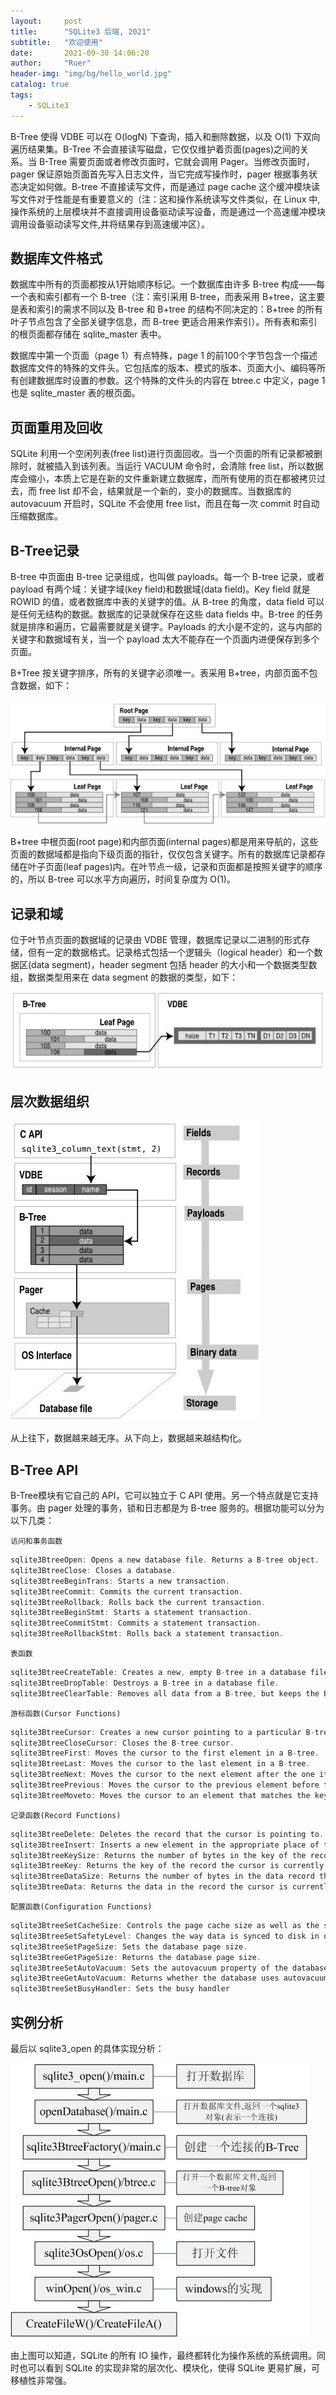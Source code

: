 ```yaml
---
layout:     post
title:      "SQLite3 后端, 2021"
subtitle:   "欢迎使用"
date:       2021-09-30 14:06:20
author:     "Ruer"
header-img: "img/bg/hello_world.jpg"
catalog: true
tags:
    - SQLite3
---
```


B-Tree 使得 VDBE 可以在 O(logN) 下查询，插入和删除数据，以及 O(1) 下双向遍历结果集。B-Tree 不会直接读写磁盘，它仅仅维护着页面(pages)之间的关系。当 B-Tree 需要页面或者修改页面时，它就会调用 Pager。当修改页面时，pager 保证原始页面首先写入日志文件，当它完成写操作时，pager 根据事务状态决定如何做。B-tree 不直接读写文件，而是通过 page cache 这个缓冲模块读写文件对于性能是有重要意义的（注：这和操作系统读写文件类似，在 Linux 中,操作系统的上层模块并不直接调用设备驱动读写设备，而是通过一个高速缓冲模块调用设备驱动读写文件,并将结果存到高速缓冲区）。

## 数据库文件格式

数据库中所有的页面都按从1开始顺序标记。一个数据库由许多 B-tree 构成——每一个表和索引都有一个 B-tree（注：索引采用 B-tree，而表采用 B+tree，这主要是表和索引的需求不同以及 B-tree 和 B+tree 的结构不同决定的：B+tree 的所有叶子节点包含了全部关键字信息，而 B-tree 更适合用来作索引）。所有表和索引的根页面都存储在 sqlite_master 表中。

数据库中第一个页面（page 1）有点特殊，page 1 的前100个字节包含一个描述数据库文件的特殊的文件头。它包括库的版本、模式的版本、页面大小、编码等所有创建数据库时设置的参数。这个特殊的文件头的内容在 btree.c 中定义，page 1 也是 sqlite_master 表的根页面。

## 页面重用及回收

SQLite 利用一个空闲列表(free list)进行页面回收。当一个页面的所有记录都被删除时，就被插入到该列表。当运行 VACUUM 命令时，会清除 free list，所以数据库会缩小，本质上它是在新的文件重新建立数据库，而所有使用的页在都被拷贝过去，而 free list 却不会，结果就是一个新的，变小的数据库。当数据库的 autovacuum 开启时，SQLite 不会使用 free list，而且在每一次 commit 时自动压缩数据库。

## B-Tree记录

B-tree 中页面由 B-tree 记录组成，也叫做 payloads。每一个 B-tree 记录，或者 payload 有两个域：关键字域(key field)和数据域(data field)。Key field 就是 ROWID 的值，或者数据库中表的关键字的值。从 B-tree 的角度，data field 可以是任何无结构的数据。数据库的记录就保存在这些 data fields 中。B-tree 的任务就是排序和遍历，它最需要就是关键字。Payloads 的大小是不定的，这与内部的关键字和数据域有关，当一个 payload 太大不能存在一个页面内进便保存到多个页面。

B+Tree 按关键字排序，所有的关键字必须唯一。表采用 B+tree，内部页面不包含数据，如下：

![1](/img/SQLite3/B-Tree记录.jpg)

B+tree 中根页面(root page)和内部页面(internal pages)都是用来导航的，这些页面的数据域都是指向下级页面的指针，仅仅包含关键字。所有的数据库记录都存储在叶子页面(leaf pages)内。在叶节点一级，记录和页面都是按照关键字的顺序的，所以 B-tree 可以水平方向遍历，时间复杂度为 O(1)。

## 记录和域

位于叶节点页面的数据域的记录由 VDBE 管理，数据库记录以二进制的形式存储，但有一定的数据格式。记录格式包括一个逻辑头（logical header）和一个数据区(data segment)，header segment 包括 header 的大小和一个数据类型数组，数据类型用来在 data segment 的数据的类型，如下：

![2](/img/SQLite3/记录和域.jpg)

## 层次数据组织

![3](/img/SQLite3/层次数据组织.jpg)

从上往下，数据越来越无序。从下向上，数据越来越结构化。

## B-Tree API

B-Tree模块有它自己的 API，它可以独立于 C API 使用。另一个特点就是它支持事务。由 pager 处理的事务，锁和日志都是为 B-tree 服务的。根据功能可以分为以下几类：

`访问和事务函数`

```C
sqlite3BtreeOpen: Opens a new database file. Returns a B-tree object.
sqlite3BtreeClose: Closes a database.
sqlite3BtreeBeginTrans: Starts a new transaction.
sqlite3BtreeCommit: Commits the current transaction.
sqlite3BtreeRollback: Rolls back the current transaction.
sqlite3BtreeBeginStmt: Starts a statement transaction.
sqlite3BtreeCommitStmt: Commits a statement transaction.
sqlite3BtreeRollbackStmt: Rolls back a statement transaction.
```

`表函数`

```C
sqlite3BtreeCreateTable: Creates a new, empty B-tree in a database file. 
sqlite3BtreeDropTable: Destroys a B-tree in a database file.
sqlite3BtreeClearTable: Removes all data from a B-tree, but keeps the B-tree intact.
```

`游标函数(Cursor Functions)`

```C
sqlite3BtreeCursor: Creates a new cursor pointing to a particular B-tree. 
sqlite3BtreeCloseCursor: Closes the B-tree cursor.
sqlite3BtreeFirst: Moves the cursor to the first element in a B-tree.
sqlite3BtreeLast: Moves the cursor to the last element in a B-tree.
sqlite3BtreeNext: Moves the cursor to the next element after the one it is currently pointing to.
sqlite3BtreePrevious: Moves the cursor to the previous element before the one it is currently pointing to.
sqlite3BtreeMoveto: Moves the cursor to an element that matches the key value passed  in as a parameter.
```

`记录函数(Record Functions)`

```C
sqlite3BtreeDelete: Deletes the record that the cursor is pointing to.
sqlite3BtreeInsert: Inserts a new element in the appropriate place of the B-tree.
sqlite3BtreeKeySize: Returns the number of bytes in the key of the record that the cursor is pointing to.
sqlite3BtreeKey: Returns the key of the record the cursor is currently pointing to.
sqlite3BtreeDataSize: Returns the number of bytes in the data record that the cursor is currently pointing to.
sqlite3BtreeData: Returns the data in the record the cursor is currently pointing to.
```

`配置函数(Configuration Functions)`

```C
sqlite3BtreeSetCacheSize: Controls the page cache size as well as the synchronous writes (as defined in the synchronous pragma).
sqlite3BtreeSetSafetyLevel: Changes the way data is synced to disk in order to increase or decrease how well the database resists damage due to OS crashes and power failures. Level 1 is the same as asynchronous (no syncs() occur and there is a high probability of damage). This is the equivalent to pragma synchronous=OFF. Level 2 is the default. There is a very low but non-zero probability of damage. This is the equivalent to pragma synchronous=NORMAL. Level 3 reduces the probability of damage to near zero but with a write performance reduction. This is the equivalent to pragma synchronous=FULL.
sqlite3BtreeSetPageSize: Sets the database page size.
sqlite3BtreeGetPageSize: Returns the database page size.
sqlite3BtreeSetAutoVacuum: Sets the autovacuum property of the database.
sqlite3BtreeGetAutoVacuum: Returns whether the database uses autovacuum.
sqlite3BtreeSetBusyHandler: Sets the busy handler
```

## 实例分析

最后以 sqlite3_open 的具体实现分析：

![4](/img/SQLite3/后端实例.jpg)

由上图可以知道，SQLite 的所有 IO 操作，最终都转化为操作系统的系统调用。同时也可以看到 SQLite 的实现非常的层次化、模块化，使得 SQLite 更易扩展，可移植性非常强。